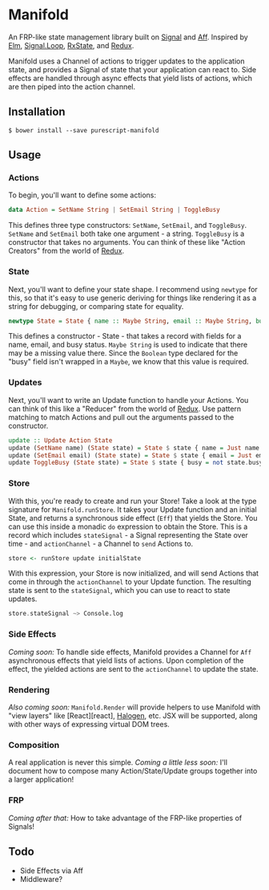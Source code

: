 # Manifold

An FRP-like state management library built on [Signal][signal] and [Aff][aff]. Inspired by [Elm][elm], [Signal.Loop][signal-loop], [RxState][rx-state], and [Redux][redux].

Manifold uses a Channel of actions to trigger updates to the application state, and provides a Signal of state that your application can react to. Side effects are handled through async effects that yield lists of actions, which are then piped into the action channel.

## Installation

    $ bower install --save purescript-manifold

## Usage

### Actions

To begin, you'll want to define some actions:

```purescript
data Action = SetName String | SetEmail String | ToggleBusy
```

This defines three type constructors: `SetName`, `SetEmail`, and `ToggleBusy`. `SetName` and `SetEmail` both take one argument - a string. `ToggleBusy` is a constructor that takes no arguments. You can think of these like "Action Creators" from the world of [Redux][redux].

### State

Next, you'll want to define your state shape. I recommend using `newtype` for this, so that it's easy to use generic deriving for things like rendering it as a string for debugging, or comparing state for equality.

```purescript
newtype State = State { name :: Maybe String, email :: Maybe String, busy :: Boolean }
```

This defines a constructor - State - that takes a record with fields for a name, email, and busy status. `Maybe String` is used to indicate that there may be a missing value there. Since the `Boolean` type declared for the "busy" field isn't wrapped in a `Maybe`, we know that this value is required.

### Updates

Next, you'll want to write an Update function to handle your Actions. You can think of this like a "Reducer" from the world of [Redux][redux]. Use pattern matching to match Actions and pull out the arguments passed to the constructor.

```purescript
update :: Update Action State
update (SetName name) (State state) = State $ state { name = Just name }
update (SetEmail email) (State state) = State $ state { email = Just email }
update ToggleBusy (State state) = State $ state { busy = not state.busy }
```

### Store

With this, you're ready to create and run your Store! Take a look at the type signature for `Manifold.runStore`. It takes your Update function and an initial State, and returns a synchronous side effect (`Eff`) that yields the Store. You can use this inside a monadic `do` expression to obtain the Store. This is a record which includes `stateSignal` - a Signal representing the State over time - and `actionChannel` - a Channel to `send` Actions to.

```purescript
store <- runStore update initialState
```

With this expression, your Store is now initialized, and will send Actions that come in through the `actionChannel` to your Update function. The resulting state is sent to the `stateSignal`, which you can use to react to state updates.

```purescript
store.stateSignal ~> Console.log
```

### Side Effects

*Coming soon:* To handle side effects, Manifold provides a Channel for `Aff` asynchronous effects that yield lists of actions. Upon completion of the effect, the yielded actions are sent to the `actionChannel` to update the state.

### Rendering

*Also coming soon:* `Manifold.Render` will provide helpers to use Manifold with "view layers" like [React][react], [Halogen][halogen], etc. JSX will be supported, along with other ways of expressing virtual DOM trees.

### Composition

A real application is never this simple. *Coming a little less soon:* I'll document how to compose many Action/State/Update groups together into a larger application!

### FRP

*Coming after that:* How to take advantage of the FRP-like properties of Signals!

## Todo

* Side Effects via Aff
* Middleware?

[signal]: https://github.com/bodil/purescript-signal
[aff]: https://github.com/slamdata/purescript-aff
[signal-loop]: https://github.com/paf31/purescript-signal-loop
[elm]: http://package.elm-lang.org/packages/elm-lang/core/2.1.0/Signal
[rx-state]: https://github.com/jasonzoladz/purescript-rx-state
[redux]: http://redux.js.org/
[halogen]: https://github.com/slamdata/purescript-halogen

